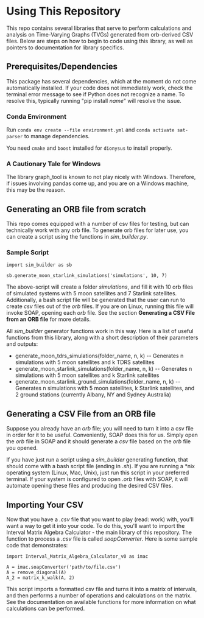 # Using This Repository

This repo contains several libraries that serve to perform calculations and analysis on Time-Varying Graphs (TVGs) generated from orb-derived CSV files. Below are steps on how to begin to code using this library, as well as pointers to documentation for library specifics.

## Prerequisites/Dependencies

This package has several dependencies, which at the moment do not come automatically installed. If your code does not immediately work, check the terminal error message to see if Python does not recognize a name. To resolve this, typically running "pip install *name*" will resolve the issue.

### Conda Environment

Run `conda env create --file environment.yml` and `conda activate sat-parser` to manage dependencies.

You need `cmake` and `boost` installed for `dionysus` to install properly.

### A Cautionary Tale for Windows

The library graph_tool is known to not play nicely with Windows. Therefore, if issues involving pandas come up, and you are on a Windows machine, this may be the reason. 

## Generating an ORB file from scratch

This repo comes equipped with a number of csv files for testing, but can technically work with any orb file. To generate orb files for later use, you can create a script using the functions in *sim_builder.py*. 

### Sample Script

    import sim_builder as sb
    
    sb.generate_moon_starlink_simulations('simulations', 10, 7)

The above-script will create a folder *simulations*, and fill it with 10 orb files of simulated systems with 5 moon satellites and 7 Starlink satellites. Additionally, a bash script file will be generated that the user can run to create *csv* files out of the *orb* files. If you are on Linux, running this file will invoke SOAP, opening each *orb* file. See the section **Generating a CSV File from an ORB file** for more details.

All *sim_builder* generator functions work in this way. Here is a list of useful functions from this library, along with a short description of their parameters and outputs:

- generate_moon_tdrs_simulations(folder_name, n, k)
-- Generates n simulations with 5 moon satellites and k TDRS satellites
- generate_moon_starlink_simulations(folder_name, n, k)
-- Generates n simulations with 5 moon satellites and k Starlink satellites
- generate_moon_starlink_ground_simulations(folder_name, n, k)
-- Generates n simulations with 5 moon satellites, k Starlink satellites, and 2 ground stations (currently Albany, NY and Sydney Australia)


## Generating a CSV File from an ORB file

Suppose you already have an *orb* file; you will need to turn it into a csv file in order for it to be useful. Conveniently, SOAP does this for us. Simply open the *orb* file in SOAP and it should generate a *csv* file based on the *orb* file you opened. 

If you have just run a script using a *sim_builder* generating function, that should come with a bash script file (ending in *.sh*). If you are running a \*nix operating system (Linux, Mac, Unix), just run this script in your preferred terminal. If your system is configured to open *.orb* files with SOAP, it will automate opening these files and producing the desired CSV files.


## Importing Your CSV

Now that you have a *.csv* file that you want to play (read: work) with, you'll want a way to get it into your code. To do this, you'll want to import the Interval Matrix Algebra Calculator - the main library of this repository. The function to process a *.csv* file is called *soapConverter*. Here is some sample code that demonstrates:

    import Interval_Matrix_Algebra_Calculator_v0 as imac
    
    A = imac.soapConverter('path/to/file.csv')
    A = remove_diagonal(A)
    A_2 = matrix_k_walk(A, 2)

This script imports a formatted csv file and turns it into a matrix of intervals, and then performs a number of operations and calculations on the matrix. See the documentation on available functions for more information on what calculations can be performed.

